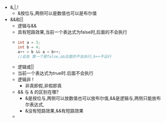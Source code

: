 - &,|,!
	- &按位与,两侧可以是数值也可以是布尔值
- &&和||
	- 逻辑与&&
	- 具有短路效果,当前一个表达式为false时,后面的不会执行
	- ```java
	  int a = 3;
	  int b = 4;
	  a++ > b && a < b++;
	  //此处 第一个是false,&&后面的不会执行,b++不运行
	  ```
	- 逻辑或||
	- 当前一个表达式为true时.后面不会执行
	- 逻辑非 !
		- 非真即假,非假即真
	- && 与 & 的区别在哪?
		- &是按位与,两侧可以放数值也可以放布尔值,&&是逻辑与,两侧只能放布尔表达式,
		- &没有短路效果,&&有短路效果
	-